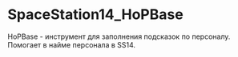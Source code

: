 # SpaceStation14_HoPBase

HoPBase - инструмент для заполнения подсказок по персоналу. Помогает в найме персонала в SS14.
